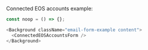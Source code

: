 Connected EOS accounts example:

```js
const noop = () => {};

<Background className="email-form-example content">
  <ConnectedEOSAccountsForm />
</Background>
```
